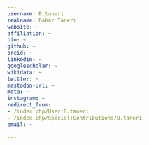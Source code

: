 ```yaml
---
username: B.taneri
realname: Bahar Taneri
website: ~
affiliation: ~
bio: ~
github: ~
orcid: ~
linkedin: ~
googlescholar: ~
wikidata: ~
twitter: ~
mastodon-url: ~
meta: ~
instagram: ~
redirect_from:
- /index.php/User:B.taneri
- /index.php/Special:Contributions/B.taneri
email: ~

---
```

